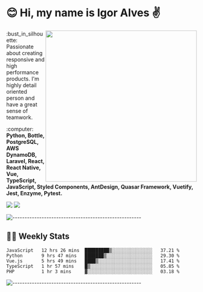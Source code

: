 # :blush: Hi, my name is Igor Alves :v:

<img src="https://github-readme-stats.vercel.app/api?username=iguit0&show_icons=true&count_private=true&theme=dark" min-width="400px" max-width="400px" width="400px" align="right" />

<p align="left"> 
  :bust_in_silhouette: Passionate about creating responsive and high performance products.
  I'm highly detail oriented person and have a great sense of teamwork.
</p>

<p align="left">
  :computer: <strong>Python, Bottle, PostgreSQL, AWS DynamoDB, Laravel, React, React Native, Vue, TypeScript, JavaScript, Styled Components, AntDesign, Quasar Framework, Vuetify, Jest, Enzyme, Pytest.</strong>
</p>

<p align="left">
  <a href="https://www.linkedin.com/in/igor-lucio-alves" target="_blank" rel="noopener noreferrer" alt="Linkedin">
  <img src="https://img.shields.io/badge/LinkedIn-0077B5?style=for-the-badge&logo=linkedin&logoColor=white" /></a>

  <a href="https://t.me/iguit0" target="_blank" rel="noopener noreferrer" alt="Telegram">
  <img src="https://img.shields.io/badge/Telegram-2CA5E0?style=for-the-badge&logo=telegram&logoColor=white" /></a>
</p>

![-----------------------------------------------------](https://raw.githubusercontent.com/andreasbm/readme/master/assets/lines/aqua.png)

## :man_technologist: Weekly Stats
<!--START_SECTION:waka-->
```text
JavaScript   12 hrs 26 mins  █████████▒░░░░░░░░░░░░░░░   37.21 % 
Python       9 hrs 47 mins   ███████▒░░░░░░░░░░░░░░░░░   29.30 % 
Vue.js       5 hrs 49 mins   ████▒░░░░░░░░░░░░░░░░░░░░   17.41 % 
TypeScript   1 hr 57 mins    █▒░░░░░░░░░░░░░░░░░░░░░░░   05.85 % 
PHP          1 hr 3 mins     ▓░░░░░░░░░░░░░░░░░░░░░░░░   03.18 % 
```
<!--END_SECTION:waka-->
![-----------------------------------------------------](https://raw.githubusercontent.com/andreasbm/readme/master/assets/lines/aqua.png)

